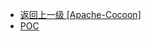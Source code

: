 - [返回上一级 [Apache-Cocoon]](/3、Web容器漏洞/Apache/Apache-Cocoon)
- [POC](/3、Web容器漏洞/Apache/Apache-Cocoon/POC/)

